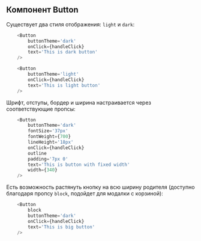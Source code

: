 ## Компонент Button

Существует два стиля отображения: `light` и `dark`:

```php
    <Button
        buttonTheme='dark'
        onClick={handleClick}
        text='This is dark button'
    />
```

```php
    <Button
        buttonTheme='light'
        onClick={handleClick}
        text='This is light button'
    />
```

Шрифт, отступы, бордер и ширина настраивается через соответствующие пропсы:

```php
    <Button
        buttonTheme='dark'
        fontSize='37px'
        fontWeight={700}
        lineHeight='18px'
        onClick={handleClick}
        outline
        padding='7px 0'
        text='This is button with fixed width'
        width={340}
    />
```

Есть возможность растянуть кнопку на всю ширину родителя (доступно благодаря пропсу `block`, подойдет для модалки с корзиной):

```php
    <Button
        block
        buttonTheme='dark'
        onClick={handleClick}
        text='This is big button'
    />
```
